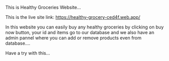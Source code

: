 This is Healthy Groceries Website...

This is the live site link: https://healthy-grocery-ced4f.web.app/

In this website you can easily buy any healthy groceries by clicking on buy now button, your id and items go to our database and we also have an admin pannel where you can add or remove products even from database....

Have a try with this...
